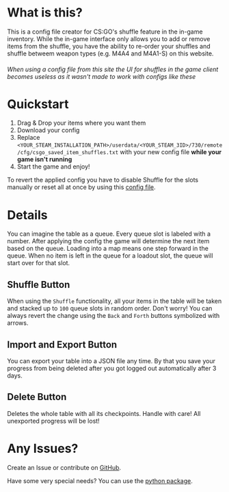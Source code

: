# What is this?
This is a config file creator for CS:GO's shuffle feature in the in-game inventory.
While the in-game interface only allows you to add or remove items from the shuffle,
you have the ability to re-order your shuffles and shuffle betweem weapon types (e.g. M4A4 and M4A1-S) on this website. 


###### _When using a config file from this site the UI for shuffles in the game client becomes useless as it wasn't made to work with configs like these_

# Quickstart

1. Drag & Drop your items where you want them
2. Download your config
3. Replace `<YOUR_STEAM_INSTALLATION_PATH>/userdata/<YOUR_STEAM_3ID>/730/remote/cfg/csgo_saved_item_shuffles.txt` with your new config file **while your game isn't running**
4. Start the game and enjoy!

To revert the applied config you have to disable Shuffle for the slots manually or reset all at once by using this [config file](https://csgoinvshuffle.kreyoo.dev/csgo_saved_item_shuffles.txt).

# Details

You can imagine the table as a queue. Every queue slot is labeled with a number. After applying the config the game will determine the next item based on the queue.
Loading into a map means one step forward in the queue. When no item is left in the queue for a loadout slot, the queue will start over for that slot.

## Shuffle Button

When using the `Shuffle` functionality, all your items in the table will be taken and stacked up to `100` queue slots in random order.
Don't worry! You can always revert the change using the `Back` and `Forth` buttons symbolized with arrows.

## Import and Export Button

You can export your table into a JSON file any time. By that you save your progress from being deleted after you got logged out automatically after 3 days.

## Delete Button

Deletes the whole table with all its checkpoints.
Handle with care! All unexported progress will be lost!

# Any Issues?

Create an Issue or contribute on [GitHub](https://github.com/kreyoo/csgo-inv-shuffle-web).

Have some very special needs?
You can use the [python package](https://github.com/kreyoo/csgo-inv-shuffle).
